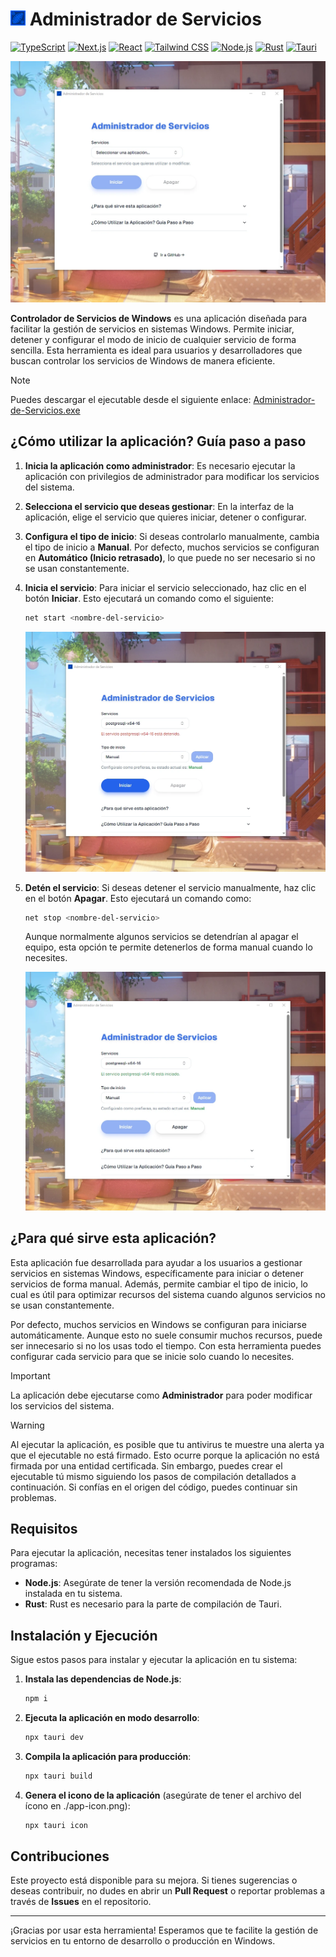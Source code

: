 # <img src="./src-tauri/icons/32x32.png" alt="Logo" height="24"> Administrador de Servicios

[![TypeScript](https://img.shields.io/badge/TypeScript-3178C6?style=for-the-badge&logo=typescript&logoColor=white&labelColor=101010)]()
[![Next.js](https://img.shields.io/badge/Next.js-000000?style=for-the-badge&logo=next.js&logoColor=white&labelColor=101010)]()
[![React](https://img.shields.io/badge/React-61DAFB?style=for-the-badge&logo=react&logoColor=white&labelColor=101010)]()
[![Tailwind CSS](https://img.shields.io/badge/Tailwind_CSS-06B6D4?style=for-the-badge&logo=tailwind-css&logoColor=white&labelColor=101010)]()
[![Node.js](https://img.shields.io/badge/Node.js-5FA04E?style=for-the-badge&logo=node.js&logoColor=white&labelColor=101010)]()
[![Rust](https://img.shields.io/badge/Rust-DEA584?style=for-the-badge&logo=rust&logoColor=white&labelColor=101010)]()
[![Tauri](https://img.shields.io/badge/Tauri-ffc131?style=for-the-badge&logo=tauri&logoColor=white&labelColor=101010)]()

![App Screenshot](README/1.webp)

**Controlador de Servicios de Windows** es una aplicación diseñada para facilitar la gestión de servicios en sistemas Windows.
Permite iniciar, detener y configurar el modo de inicio de cualquier servicio de forma sencilla. Esta herramienta es ideal para usuarios y desarrolladores que buscan controlar los servicios de Windows de manera eficiente.

> [!NOTE]
> Puedes descargar el ejecutable desde el siguiente enlace: [Administrador-de-Servicios.exe](https://github.com/MrSCR98/Administrador-de-Servicios/releases/download/Ejecutable/Administrador-de-Servicios.exe)

## ¿Cómo utilizar la aplicación? Guía paso a paso

1. **Inicia la aplicación como administrador**: Es necesario ejecutar la aplicación con privilegios de administrador para modificar los servicios del sistema.
2. **Selecciona el servicio que deseas gestionar**: En la interfaz de la aplicación, elige el servicio que quieres iniciar, detener o configurar.

3. **Configura el tipo de inicio**: Si deseas controlarlo manualmente, cambia el tipo de inicio a **Manual**. Por defecto, muchos servicios se configuran en **Automático (Inicio retrasado)**, lo que puede no ser necesario si no se usan constantemente.

4. **Inicia el servicio**: Para iniciar el servicio seleccionado, haz clic en el botón **Iniciar**. Esto ejecutará un comando como el siguiente:

   ```bash
   net start <nombre-del-servicio>
   ```

   ![Ejemplo de inicio](README/2.webp)

5. **Detén el servicio**: Si deseas detener el servicio manualmente, haz clic en el botón **Apagar**. Esto ejecutará un comando como:
   ```bash
   net stop <nombre-del-servicio>
   ```
   Aunque normalmente algunos servicios se detendrían al apagar el equipo, esta opción te permite detenerlos de forma manual cuando lo necesites.
   
   ![Ejemplo de apagado](README/3.webp)

## ¿Para qué sirve esta aplicación?

Esta aplicación fue desarrollada para ayudar a los usuarios a gestionar servicios en sistemas Windows, específicamente para iniciar o detener servicios de forma manual. Además, permite cambiar el tipo de inicio, lo cual es útil para optimizar recursos del sistema cuando algunos servicios no se usan constantemente.

Por defecto, muchos servicios en Windows se configuran para iniciarse automáticamente. Aunque esto no suele consumir muchos recursos, puede ser innecesario si no los usas todo el tiempo. Con esta herramienta puedes configurar cada servicio para que se inicie solo cuando lo necesites.

> [!IMPORTANT]  
> La aplicación debe ejecutarse como **Administrador** para poder modificar los servicios del sistema.

> [!WARNING]  
> Al ejecutar la aplicación, es posible que tu antivirus te muestre una alerta ya que el ejecutable no está firmado. Esto ocurre porque la aplicación no está firmada por una entidad certificada. Sin embargo, puedes crear el ejecutable tú mismo siguiendo los pasos de compilación detallados a continuación. Si confías en el origen del código, puedes continuar sin problemas.

## Requisitos

Para ejecutar la aplicación, necesitas tener instalados los siguientes programas:

- **Node.js**: Asegúrate de tener la versión recomendada de Node.js instalada en tu sistema.
- **Rust**: Rust es necesario para la parte de compilación de Tauri.

## Instalación y Ejecución

Sigue estos pasos para instalar y ejecutar la aplicación en tu sistema:

1. **Instala las dependencias de Node.js**:

   ```bash
   npm i
   ```

2. **Ejecuta la aplicación en modo desarrollo**:

   ```bash
   npx tauri dev
   ```

3. **Compila la aplicación para producción**:

   ```bash
   npx tauri build
   ```

4. **Genera el icono de la aplicación** (asegúrate de tener el archivo del ícono en ./app-icon.png):

   ```bash
   npx tauri icon
   ```

## Contribuciones

Este proyecto está disponible para su mejora. Si tienes sugerencias o deseas contribuir, no dudes en abrir un **Pull Request** o reportar problemas a través de **Issues** en el repositorio.

---

¡Gracias por usar esta herramienta! Esperamos que te facilite la gestión de servicios en tu entorno de desarrollo o producción en Windows.
